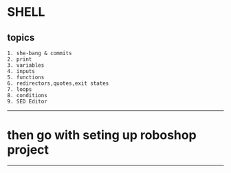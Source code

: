 # SHELL

## topics

```
1. she-bang & commits
2. print
3. variables
4. inputs
5. functions
6. redirectors,quotes,exit states
7. loops
8. conditions
9. SED Editor

```


--------
# then go with seting up roboshop project
--------
